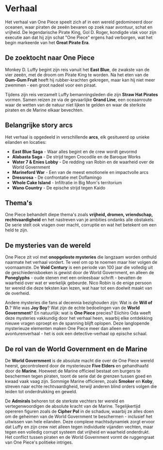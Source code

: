 # Verhaal

Het verhaal van One Piece speelt zich af in een wereld gedomineerd door oceanen, waar piraten de zeeën bevaren op zoek naar avontuur, schat en vrijheid. De legendarische Pirate King, Gol D. Roger, kondigde vlak voor zijn executie aan dat hij zijn schat "One Piece" ergens had verborgen, wat het begin markeerde van het **Great Pirate Era**.

## De zoektocht naar One Piece

Monkey D. Luffy begint zijn reis vanuit het **East Blue**, de zwakste van de vier zeeën, met de droom om Pirate King te worden. Na het eten van de **Gum-Gum Fruit** heeft hij rubber-krachten gekregen, maar kan hij niet meer zwemmen - een groot nadeel voor een piraat.

Tijdens zijn reis verzamelt Luffy bemanningsleden die zijn **Straw Hat Pirates** vormen. Samen reizen ze via de gevaarlijke **Grand Line**, een oceaanroute waar de wetten van de natuur niet lijken te gelden en waar de sterkste piraten en de Marine elkaar bevechten.

## Belangrijke story arcs

Het verhaal is opgedeeld in verschillende **arcs**, elk gesitueerd op unieke eilanden en locaties:

- **East Blue Saga** - Waar alles begint en de crew wordt gevormd
- **Alabasta Saga** - De strijd tegen Crocodile en de Baroque Works
- **Water 7 & Enies Lobby** - De redding van Robin en de waarheid over de World Government
- **Marineford War** - Een van de meest emotionele en impactvolle arcs
- **Dressrosa** - De confrontatie met Doflamingo
- **Whole Cake Island** - Infiltratie in Big Mom's territorium
- **Wano Country** - De epische strijd tegen Kaido

## Thema's

One Piece behandelt diepe thema's zoals **vrijheid, dromen, vriendschap, rechtvaardigheid** en het nastreven van je ambities ondanks alle obstakels. De serie stelt ook vragen over macht, corruptie en wat het betekent om een held te zijn.

## De mysteries van de wereld

One Piece zit vol met **onopgeloste mysteries** die langzaam worden onthuld naarmate het verhaal vordert. Te veel om op te noemen maar hier volgen de voornaamste. De **Void Century** is een periode van 100 jaar die volledig uit de geschiedenisboeken is gewist door de World Government, en alleen de **Poneglyphs** - oude stenen met een onleesbaar schrift - bevatten de waarheid over wat er werkelijk gebeurde. Nico Robin is de enige persoon ter wereld die deze teksten kan lezen, wat haar tot een doelwit maakt van de overheid.

Andere mysteries die fans al decennia bezighouden zijn: Wat is de **Will of D.**? Wie was **Joy Boy**? Wat zijn de echte bedoelingen van de **World Government**? En natuurlijk: wat is **One Piece** precies? Eiichiro Oda weeft deze mysteries vakkundig door het verhaal heen, waarbij elke ontdekking nieuwe vragen oproept en de spanning blijft oplopen. Deze langlopende mysterieuze elementen maken One Piece meer dan alleen een avonturenverhaal - het is ook een detective-verhaal op epische schaal.

## De rol van de World Government en de Marine

De **World Government** is de absolute macht die over de One Piece wereld heerst, gecontroleerd door de mysterieuze **Five Elders** en gehandhaafd door de **Marine**. Hoeweet de Marine officieel bestaat om burgers te beschermen tegen piraten, toont de serie dat de grenzen tussen goed en kwaad vaak vaag zijn. Sommige Marine officieren, zoals **Smoker** en **Koby**, streven naar echte rechtvaardigheid, terwijl anderen blind orders volgen die leiden tot onderdrukking en geweld.

De **Admirals** behoren tot de sterkste vechters ter wereld en vertegenwoordigen de absolute kracht van de Marine. Tegelijkertijd opereren figuren zoals de **Cipher Pol** in de schaduw, waarbij ze alles doen om de geheimen van de World Government te beschermen - inclusief het uitwissen van hele eilanden. Deze complexe machtsdynamiek zorgt ervoor dat Luffy en zijn crew niet alleen tegen individuele vijanden vechten, maar tegen een volledig corrupt systeem dat vrijheid en waarheid onderdrukt. Het conflict tussen piraten en de World Government vormt de ruggengraat van One Piece's politieke intriges.
